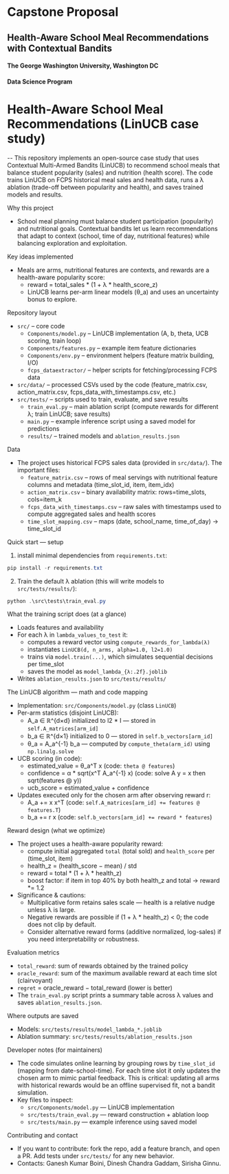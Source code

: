 # Capstone Proposal
## Health-Aware School Meal Recommendations with Contextual Bandits
#### The George Washington University, Washington DC  
#### Data Science Program

# Health-Aware School Meal Recommendations (LinUCB case study)

-- This repository implements an open-source case study that uses Contextual Multi-Armed Bandits (LinUCB) to recommend school meals that balance student popularity (sales) and nutrition (health score). The code trains LinUCB on FCPS historical meal sales and health data, runs a λ ablation (trade-off between popularity and health), and saves trained models and results.

Why this project
- School meal planning must balance student participation (popularity) and nutritional goals. Contextual bandits let us learn recommendations that adapt to context (school, time of day, nutritional features) while balancing exploration and exploitation.

Key ideas implemented
- Meals are arms, nutritional features are contexts, and rewards are a health-aware popularity score:
    - reward = total_sales * (1 + λ * health_score_z)
    - LinUCB learns per-arm linear models (θ_a) and uses an uncertainty bonus to explore.

Repository layout
- `src/` – core code
    - `Components/model.py` – LinUCB implementation (A, b, theta, UCB scoring, train loop)
    - `Components/features.py` – example item feature dictionaries
    - `Components/env.py` – environment helpers (feature matrix building, I/O)
    - `fcps_dataextractor/` – helper scripts for fetching/processing FCPS data
- `src/data/` – processed CSVs used by the code (feature_matrix.csv, action_matrix.csv, fcps_data_with_timestamps.csv, etc.)
- `src/tests/` – scripts used to train, evaluate, and save results
    - `train_eval.py` – main ablation script (compute rewards for different λ; train LinUCB; save results)
    - `main.py` – example inference script using a saved model for predictions
    - `results/` – trained models and `ablation_results.json`


Data
- The project uses historical FCPS sales data (provided in `src/data/`). The important files:
    - `feature_matrix.csv` – rows of meal servings with nutritional feature columns and metadata (time_slot_id, item, item_idx)
    - `action_matrix.csv` – binary availability matrix: rows=time_slots, cols=item_k
    - `fcps_data_with_timestamps.csv` – raw sales with timestamps used to compute aggregated sales and health scores
    - `time_slot_mapping.csv` – maps (date, school_name, time_of_day) → time_slot_id

Quick start — setup
1.  install minimal dependencies from `requirements.txt`:

```powershell
pip install -r requirements.txt
```

2. Train the default λ ablation (this will write models to `src/tests/results/`):

```powershell
python .\src\tests\train_eval.py
```

What the training script does (at a glance)
- Loads features and availability
- For each λ in `lambda_values_to_test` it:
    - computes a reward vector using `compute_rewards_for_lambda(λ)`
    - instantiates `LinUCB(d, n_arms, alpha=1.0, l2=1.0)`
    - trains via `model.train(...)`, which simulates sequential decisions per time_slot
    - saves the model as `model_lambda_{λ:.2f}.joblib`
- Writes `ablation_results.json` to `src/tests/results/`

The LinUCB algorithm — math and code mapping
- Implementation: `src/Components/model.py` (class `LinUCB`)
- Per-arm statistics (disjoint LinUCB):
    - A_a ∈ ℝ^{d×d} initialized to l2 * I  — stored in `self.A_matrices[arm_id]`
    - b_a ∈ ℝ^{d×1} initialized to 0      — stored in `self.b_vectors[arm_id]`
    - θ_a = A_a^{-1} b_a                 — computed by `compute_theta(arm_id)` using `np.linalg.solve`
- UCB scoring (in code):
    - estimated_value = θ_a^T x  (code: `theta @ features`)
    - confidence = α * sqrt(x^T A_a^{-1} x)  (code: solve A y = x then sqrt(features @ y))
    - ucb_score = estimated_value + confidence
- Updates executed only for the chosen arm after observing reward r:
    - A_a += x x^T  (code: `self.A_matrices[arm_id] += features @ features.T`)
    - b_a += r x    (code: `self.b_vectors[arm_id] += reward * features`)

Reward design (what we optimize)
- The project uses a health-aware popularity reward:
    - compute initial aggregated `total` (total sold) and `health_score` per (time_slot, item)
    - health_z = (health_score − mean) / std
    - reward = total * (1 + λ * health_z)
    - boost factor: if item in top 40% by both health_z and total → reward *= 1.2
- Significance & cautions:
    - Multiplicative form retains sales scale — health is a relative nudge unless λ is large.
    - Negative rewards are possible if (1 + λ * health_z) < 0; the code does not clip by default.
    - Consider alternative reward forms (additive normalized, log-sales) if you need interpretability or robustness.

Evaluation metrics
- `total_reward`: sum of rewards obtained by the trained policy
- `oracle_reward`: sum of the maximum available reward at each time slot (clairvoyant)
- `regret` = oracle_reward − total_reward (lower is better)
- The `train_eval.py` script prints a summary table across λ values and saves `ablation_results.json`.



Where outputs are saved
- Models: `src/tests/results/model_lambda_*.joblib`
- Ablation summary: `src/tests/results/ablation_results.json`

Developer notes (for maintainers)
- The code simulates online learning by grouping rows by `time_slot_id` (mapping from date-school-time). For each time slot it only updates the chosen arm to mimic partial feedback. This is critical: updating all arms with historical rewards would be an offline supervised fit, not a bandit simulation.
- Key files to inspect:
    - `src/Components/model.py` — LinUCB implementation
    - `src/tests/train_eval.py` — reward construction + ablation loop
    - `src/tests/main.py` — example inference using saved model

Contributing and contact
- If you want to contribute: fork the repo, add a feature branch, and open a PR. Add tests under `src/tests/` for any new behavior.
- Contacts: Ganesh Kumar Boini, Dinesh Chandra Gaddam, Sirisha Ginnu.


